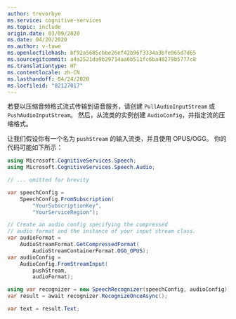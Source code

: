 ```yaml
---
author: trevorbye
ms.service: cognitive-services
ms.topic: include
origin.date: 03/09/2020
ms.date: 04/20/2020
ms.author: v-tawe
ms.openlocfilehash: bf92a5685cbbe26ef42b96f3334a3bfe965d7d65
ms.sourcegitcommit: a4a2521da9b29714aa6b511fc6ba48279b5777c8
ms.translationtype: HT
ms.contentlocale: zh-CN
ms.lasthandoff: 04/24/2020
ms.locfileid: "82127017"
---
```

若要以压缩音频格式流式传输到语音服务，请创建 `PullAudioInputStream` 或 `PushAudioInputStream`。 然后，从流类的实例创建 `AudioConfig`，并指定流的压缩格式。

让我们假设你有一个名为 `pushStream` 的输入流类，并且使用 OPUS/OGG。 你的代码可能如下所示：

```csharp
using Microsoft.CognitiveServices.Speech;
using Microsoft.CognitiveServices.Speech.Audio;

// ... omitted for brevity

var speechConfig =
    SpeechConfig.FromSubscription(
        "YourSubscriptionKey",
        "YourServiceRegion");

// Create an audio config specifying the compressed
// audio format and the instance of your input stream class.
var audioFormat =
    AudioStreamFormat.GetCompressedFormat(
        AudioStreamContainerFormat.OGG_OPUS);
var audioConfig =
    AudioConfig.FromStreamInput(
        pushStream,
        audioFormat);

using var recognizer = new SpeechRecognizer(speechConfig, audioConfig);
var result = await recognizer.RecognizeOnceAsync();

var text = result.Text;
```